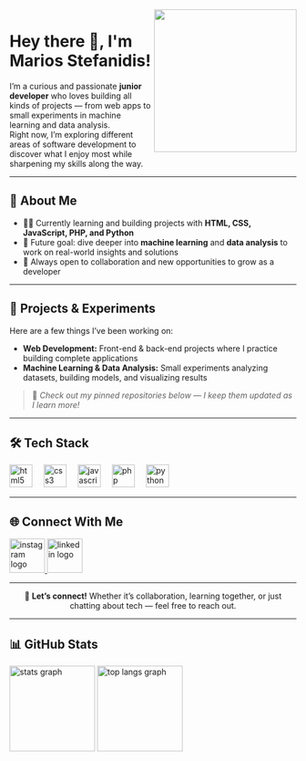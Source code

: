 <img align="right" height="250" src="https://user-images.githubusercontent.com/74038190/225813708-98b745f2-7d22-48cf-9150-083f1b00d6c9.gif" />

# Hey there 👋, I'm Marios Stefanidis!  

I’m a curious and passionate **junior developer** who loves building all kinds of projects — from web apps to small experiments in machine learning and data analysis.  
Right now, I’m exploring different areas of software development to discover what I enjoy most while sharpening my skills along the way.  

---

## 👤 About Me  

- 🧑‍💻 Currently learning and building projects with **HTML, CSS, JavaScript, PHP, and Python**  
- 🎯 Future goal: dive deeper into **machine learning** and **data analysis** to work on real-world insights and solutions  
- 🚀 Always open to collaboration and new opportunities to grow as a developer  

---

## 🧩 Projects & Experiments  

Here are a few things I’ve been working on:  
- **Web Development:** Front-end & back-end projects where I practice building complete applications  
- **Machine Learning & Data Analysis:** Small experiments analyzing datasets, building models, and visualizing results  

> 🔗 *Check out my pinned repositories below — I keep them updated as I learn more!*

---

## 🛠️ Tech Stack  

<div align="left">
  <img src="https://cdn.jsdelivr.net/gh/devicons/devicon/icons/html5/html5-original.svg" height="40" alt="html5 logo" />
  <img width="12" />
  <img src="https://cdn.jsdelivr.net/gh/devicons/devicon/icons/css3/css3-original.svg" height="40" alt="css3 logo" />
  <img width="12" />
  <img src="https://cdn.jsdelivr.net/gh/devicons/devicon/icons/javascript/javascript-original.svg" height="40" alt="javascript logo" />
  <img width="12" />
  <img src="https://cdn.jsdelivr.net/gh/devicons/devicon/icons/php/php-original.svg" height="40" alt="php logo" />
  <img width="12" />
  <img src="https://cdn.jsdelivr.net/gh/devicons/devicon/icons/python/python-original.svg" height="40" alt="python logo" />
</div>

---

## 🌐 Connect With Me  

<div align="left">
  <a href="https://www.instagram.com/stefanidhs__/" target="_blank">
    <img src="https://user-images.githubusercontent.com/74038190/235294013-a33e5c43-a01c-43f6-b44d-a406d8b4ab75.gif" width="62" height="60" alt="instagram logo" />
  </a>
  <a href="https://www.linkedin.com/in/marios-stefanidis-aab1aa231/" target="_blank">
    <img src="https://user-images.githubusercontent.com/74038190/235294012-0a55e343-37ad-4b0f-924f-c8431d9d2483.gif" width="62" height="60" alt="linkedin logo" />
  </a>
</div>

---

<p align="center">💬 <strong>Let’s connect!</strong> Whether it’s collaboration, learning together, or just chatting about tech — feel free to reach out.</p>

---

## 📊 GitHub Stats  

<div align="left">
  <img src="https://github-readme-stats.vercel.app/api?username=MStefa003&show_icons=true&theme=dracula&count_private=true&hide_border=false" height="150" alt="stats graph" />
  <img src="https://github-readme-stats.vercel.app/api/top-langs/?username=MStefa003&layout=compact&theme=dracula&hide_border=false" height="150" alt="top langs graph" />
</div>
